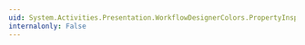 ```yaml
---
uid: System.Activities.Presentation.WorkflowDesignerColors.PropertyInspectorToolBarBackgroundBrushKey
internalonly: False
---
```

